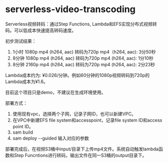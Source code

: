 # serverless-video-transcoding

Serverless视频转码：通过Step Functions, Lambda和EFS实现分布式视频转码。可以低成本快速提高转码速度。

初步测试结果：

1. 1小时 1080p mp4 (h264, aac) 转码为720p mp4（h264, aac): 3分50秒
2. 8分钟 1080p mp4 (h264, aac) 转码为720p mp4 (h264, aac): 1分10秒
3. 8分钟 2160p mp4 (h264, aac) 转码为720p mp4 (h264, aac): 2分23秒

Lambda成本约为: ¥0.026/分钟。例如60分钟的1080p视频转码到720p的Lambda成本为¥1.6。

目前这个项目只是demo，不建议在生成环境使用。 

部署方式：
1. 使用现有vpc，选择两个子网，记录子网ID，也可以新建VPC。
2. 在VPC中新建EFS file system和accesspoint，记录file system ID和access point ID。
3. sam build
3. sam deploy --guided 输入对应的参数

部署完成后，在视频S3桶中input/目录下上传mp4文件。系统自动触发lambda函数和Step Funcntions进行转码，输出文件在同一S3桶的output目录下。

